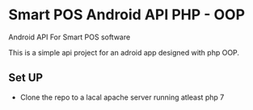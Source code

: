 # Smart POS Android API PHP - OOP

Android API For Smart POS software  

This is a simple api project for an adroid app designed with php OOP.

## Set UP
- Clone the repo to a lacal apache server running atleast php 7
